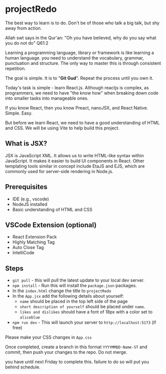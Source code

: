 # projectRedo
The best way to learn is to do. Don't be of those who talk a big talk, but shy away from action.

Allah swt says in the Qur'an:
"Oh you have believed, why do you say what you do not do" Q61:2

Learning a programming language, library or framework is like learning a human language. you need to understand the vocabulary, grammar, punctuation and structure. The only way to master this is through consistent repetition.

The goal is simple. It is to "<b>Git Gud</b>". Repeat the process until you own it.

 Today's task is simple - learn React.js. Although reactjs is complex, as programmers, we need to have "the know how" when breaking down code into smaller tasks into manageable ones.

If you know React, then you know Preact, nanoJSX, and React Native. Simple. Easy.

But before we learn React, we need to have a good understanding of HTML and CSS. We will be using Vite to help build this project.

## What is JSX?

JSX is JavaScript XML. It allows us to write HTML-like syntax within JavaScript. It makes it easier to build UI components in React. Other templating tools similar in concept include EtaJS and EJS, which are commonly used for server-side rendering in Node.js.

## Prerequisites
- IDE (e.g., vscode)
- NodeJS installed
- Basic understanding of HTML and CSS

## VSCode Extension (optional)
- React Extension Pack
- Highly Matching Tag
- Auto Close Tag
- IntelliCode

## Steps
- `git pull` - this will pull the latest update to your local dev server.
- `npm install` - Run this will install the `package.json` packages.
-  In the `index.html` change the title to `projectRedo`
-  In the `App.jsx` add the following details about yourself:
    -  `name` should be placed in the top left side of the page
    -  `short description of yourself` should be placed under `name`.
    -  `likes and dislikes` should have a font of 18px with a color set to `aliceblue`
- `npm run dev` - This will launch your server to `http://localhost:5173` (if free)


Please make your CSS changes in `App.css`

Once completed, create a branch in this format `YYYYMMDD-Name-ST` and commit, then push your changes to the repo. Do not merge.

you have until next Friday to complete this. failure to do so will put you behind schedule.


